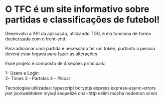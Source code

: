 <h1><b>O TFC é um site informativo sobre partidas e classificações de futebol!</h1></b>

Desenvolvi a API da aplicação, utilizando TDD, e ela funciona de forma dockerizada com o front-end.

Para adicionar uma partida é necessário ter um token, portanto a pessoa deverá estar logada para fazer as alterações. 

Esse projeto é composto de 4 seções principais:

1- Users e Login<br />
2- Times
3 - Partidas
4 - Placar

Tecnologias utilizadas:
    typescript
    bcryptjs
    express
    express-async-errors
    jest
    jsonwebtoken
    mysql
    sequelize
    chai-http
    eslint
    mocha
    nodemon
    sinon
